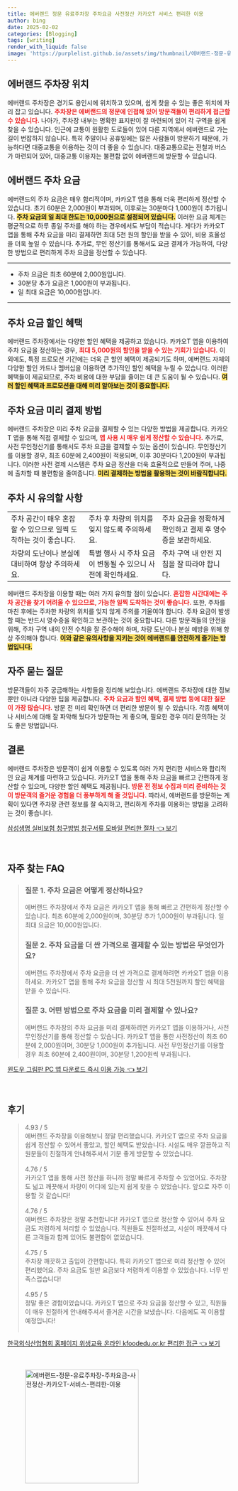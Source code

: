 ```yaml
---
title: 에버랜드 정문 유료주차장 주차요금 사전정산 카카오T 서비스 편리한 이용
author: bing
date: 2025-02-02
categories: [Blogging]
tags: [writing]
render_with_liquid: false
image: 'https://purplelist.github.io/assets/img/thumbnail/에버랜드-정문-유료주차장-주차요금-사전정산-카카오T-서비스-편리한-이용.webp'
---
```



<h2 id='에버랜드 주차장 위치'>에버랜드 주차장 위치</h2>

<p>에버랜드 주차장은 경기도 용인시에 위치하고 있으며, 쉽게 찾을 수 있는 좋은 위치에 자리 잡고 있습니다. <b><span style="color: #ee2323;">주차장은 에버랜드의 정문에 인접해 있어 방문객들이 편리하게 접근할 수 있습니다.</span></b> 나아가, 주차장 내부는 명확한 표지판이 잘 마련되어 있어 각 구역을 쉽게 찾을 수 있습니다. 인근에 교통이 원활한 도로들이 있어 다른 지역에서 에버랜드로 가는 길이 번잡하지 않습니다. 특히 주말이나 공휴일에는 많은 사람들이 방문하기 때문에, 가능하다면 대중교통을 이용하는 것이 더 좋을 수 있습니다. 대중교통으로는 전철과 버스가 마련되어 있어, 대중교통 이용자는 불편함 없이 에버랜드에 방문할 수 있습니다.</p>

<h2 id='에버랜드 주차 요금'>에버랜드 주차 요금</h2>

<p>에버랜드의 주차 요금은 매우 합리적이며, 카카오T 앱을 통해 더욱 편리하게 정산할 수 있습니다. 초기 60분은 2,000원이 부과되며, 이후로는 30분마다 1,000원이 추가됩니다. <b><span style="background-color: #ffe066;">주차 요금의 일 최대 한도는 10,000원으로 설정되어 있습니다.</span></b> 이러한 요금 체계는 평균적으로 하루 종일 주차를 해야 하는 경우에서도 부담이 적습니다. 게다가 카카오T 앱을 통해 주차 요금을 미리 결제하면 최대 5천 원의 할인을 받을 수 있어, 비용 효율성을 더욱 높일 수 있습니다. 추가로, 무인 정산기를 통해서도 요금 결제가 가능하여, 다양한 방법으로 편리하게 주차 요금을 정산할 수 있습니다.</p>

<hr />

<ul>
    <li>주차 요금은 최초 60분에 2,000원입니다.</li>
    <li>30분당 추가 요금은 1,000원이 부과됩니다.</li>
    <li>일 최대 요금은 10,000원입니다.</li>
</ul>

<hr />

<h2 id='주차 요금 할인 혜택'>주차 요금 할인 혜택</h2>

<p>에버랜드 주차장에서는 다양한 할인 혜택을 제공하고 있습니다. 카카오T 앱을 이용하여 주차 요금을 정산하는 경우, <b><span style="color: #ee2323;">최대 5,000원의 할인을 받을 수 있는 기회가 있습니다.</span></b> 이 외에도, 특정 프로모션 기간에는 더욱 큰 할인 혜택이 제공되기도 하며, 에버랜드 자체의 다양한 할인 카드나 멤버십을 이용하면 추가적인 할인 혜택을 누릴 수 있습니다. 이러한 혜택들이 제공되므로, 주차 비용에 대한 부담을 줄이는 데 큰 도움이 될 수 있습니다. <b><span style="background-color: #ffe066;">여러 할인 혜택과 프로모션을 대해 미리 알아보는 것이 중요합니다.</span></b></p>

<h2 id='주차 요금 미리 결제 방법'>주차 요금 미리 결제 방법</h2>

<p>에버랜드 주차장은 미리 주차 요금을 결제할 수 있는 다양한 방법을 제공합니다. 카카오T 앱을 통해 직접 결제할 수 있으며, <b><span style="color: #ee2323;">앱 사용 시 매우 쉽게 정산할 수 있습니다.</span></b> 추가로, 사전 무인정산기를 통해서도 주차 요금을 결제할 수 있는 옵션이 있습니다. 무인정산기를 이용할 경우, 최초 60분에 2,400원이 적용되며, 이후 30분마다 1,200원이 부과됩니다. 이러한 사전 결제 시스템은 주차 요금 정산을 더욱 효율적으로 만들어 주며, 나중에 출차할 때 불편함을 줄여줍니다. <b><span style="background-color: #ffe066;">미리 결제하는 방법을 활용하는 것이 바람직합니다.</span></b></p>

<h2 id='주차 시 유의할 사항'>주차 시 유의할 사항</h2>

<table>
    <tr>
        <td>주차 공간이 매우 혼잡할 수 있으므로 일찍 도착하는 것이 좋습니다.</td>
        <td>주차 후 차량의 위치를 잊지 않도록 주의하세요.</td>
        <td>주차 요금을 정확하게 확인하고 결제 후 영수증을 보관하세요.</td>
    </tr>
    <tr>
        <td>차량의 도난이나 분실에 대비하여 항상 주의하세요.</td>
        <td>특별 행사 시 주차 요금이 변동될 수 있으니 사전에 확인하세요.</td>
        <td>주차 구역 내 안전 지침을 잘 따라야 합니다.</td>
    </tr>
</table>

<p>에버랜드 주차장을 이용할 때는 여러 가지 유의할 점이 있습니다. <b><span style="color: #ee2323;">혼잡한 시간대에는 주차 공간을 찾기 어려울 수 있으므로, 가능한 일찍 도착하는 것이 좋습니다.</span></b> 또한, 주차를 마친 후에는 주차한 차량의 위치를 잊지 않게 주의를 기울여야 합니다. 주차 요금이 발생할 때는 반드시 영수증을 확인하고 보관하는 것이 중요합니다. 다른 방문객들의 안전을 위해, 주차 구역 내의 안전 수칙을 잘 준수해야 하며, 차량 도난이나 분실 예방을 위해 항상 주의해야 합니다. <b><span style="background-color: #ffe066;">이와 같은 유의사항을 지키는 것이 에버랜드를 안전하게 즐기는 방법입니다.</span></b></p>

<h2 id='자주 묻는 질문'>자주 묻는 질문</h2>

<p>방문객들이 자주 궁금해하는 사항들을 정리해 보았습니다. 에버랜드 주차장에 대한 정보뿐만 아니라 다양한 팁을 제공합니다. <b><span style="color: #ee2323;">주차 요금과 할인 혜택, 결제 방법 등에 대한 질문이 가장 많습니다.</span></b> 방문 전 미리 확인하면 더 편리한 방문이 될 수 있습니다. 각종 혜택이나 서비스에 대해 잘 파악해 뒀다가 방문하는 게 좋으며, 필요한 경우 미리 문의하는 것도 좋은 방법입니다.</p>

<h2 id='결론'>결론</h2>

<p>에버랜드 주차장은 방문객이 쉽게 이용할 수 있도록 여러 가지 편리한 서비스와 합리적인 요금 체계를 마련하고 있습니다. 카카오T 앱을 통해 주차 요금을 빠르고 간편하게 정산할 수 있으며, 다양한 할인 혜택도 제공됩니다. <b><span style="color: #ee2323;">방문 전 정보 수집과 미리 준비하는 것이 방문객의 즐거운 경험을 더 풍부하게 해 줄 것입니다.</span></b> 따라서, 에버랜드를 방문하는 계획이 있다면 주차장 관련 정보를 잘 숙지하고, 편리하게 주차를 이용하는 방법을 고려하는 것이 좋습니다.</p>


<p><a class="click-button" title="삼성생명 실비보험 청구방법 청구서류 모바일 편리한 절차" href="https://purplelist.github.io/posts/%EC%82%BC%EC%84%B1%EC%83%9D%EB%AA%85-%EC%8B%A4%EB%B9%84%EB%B3%B4%ED%97%98-%EC%B2%AD%EA%B5%AC%EB%B0%A9%EB%B2%95-%EC%B2%AD%EA%B5%AC%EC%84%9C%EB%A5%98-%EB%AA%A8%EB%B0%94%EC%9D%BC-%ED%8E%B8%EB%A6%AC%ED%95%9C-%EC%A0%88%EC%B0%A8/" rel="dofollow">삼성생명 실비보험 청구방법 청구서류 모바일 편리한 절차 👈 보기</a></p><br>
<h2 id='자주_찾는_FAQ'>자주 찾는 FAQ</h2>
<div itemscope="" itemtype="https://schema.org/FAQPage">
<blockquote>
<div itemscope="" itemprop="mainEntity" itemtype="https://schema.org/Question">
<h3 itemprop="name">질문 1. 주차 요금은 어떻게 정산하나요?</h3>
<div itemscope="" itemprop="acceptedAnswer" itemtype="https://schema.org/Answer">
<span itemprop="text">
<p>에버랜드 주차장에서 주차 요금은 카카오T 앱을 통해 빠르고 간편하게 정산할 수 있습니다. 최초 60분에 2,000원이며, 30분당 추가 1,000원이 부과됩니다. 일 최대 요금은 10,000원입니다.</p>
</span>
</div>
</div>
<div itemscope="" itemprop="mainEntity" itemtype="https://schema.org/Question">
<h3 itemprop="name">질문 2. 주차 요금을 더 싼 가격으로 결제할 수 있는 방법은 무엇인가요?</h3>
<div itemscope="" itemprop="acceptedAnswer" itemtype="https://schema.org/Answer">
<span itemprop="text">
<p>에버랜드 주차장에서 주차 요금을 더 싼 가격으로 결제하려면 카카오T 앱을 이용하세요. 카카오T 앱을 통해 주차 요금을 정산할 시 최대 5천원까지 할인 혜택을 받을 수 있습니다.</p>
</span>
</div>
</div>
<div itemscope="" itemprop="mainEntity" itemtype="https://schema.org/Question">
<h3 itemprop="name">질문 3. 어떤 방법으로 주차 요금을 미리 결제할 수 있나요?</h3>
<div itemscope="" itemprop="acceptedAnswer" itemtype="https://schema.org/Answer">
<span itemprop="text">
<p>에버랜드 주차장의 주차 요금을 미리 결제하려면 카카오T 앱을 이용하거나, 사전 무인정산기를 통해 정산할 수 있습니다. 카카오T 앱을 통한 사전정산이 최초 60분에 2,000원이며, 30분당 1,000원이 추가됩니다. 사전 무인정산기를 이용할 경우 최초 60분에 2,400원이며, 30분당 1,200원씩 부과됩니다.</p>
</span>
</div>
</div>
</blockquote>
</div>
<p><a class="click-button" title="윈도우 그림판 PC 앱 다운로드 즉시 이용 가능" href="https://purplelist.github.io/posts/%EC%9C%88%EB%8F%84%EC%9A%B0-%EA%B7%B8%EB%A6%BC%ED%8C%90-PC-%EC%95%B1-%EB%8B%A4%EC%9A%B4%EB%A1%9C%EB%93%9C-%EC%A6%89%EC%8B%9C-%EC%9D%B4%EC%9A%A9-%EA%B0%80%EB%8A%A5/" rel="dofollow">윈도우 그림판 PC 앱 다운로드 즉시 이용 가능 👈 보기</a></p><br>
<h2 id='후기'>후기</h2>
<div itemscope itemtype="https://schema.org/Product">
  <blockquote>
  <div itemprop="review" itemscope itemtype="https://schema.org/Review">
      <div itemprop="reviewRating" itemscope itemtype="https://schema.org/Rating"> <span itemprop="ratingValue">4.93</span> / <span itemprop="bestRating">5</span> </div>
      <span itemprop="reviewBody">에버랜드 주차장을 이용해보니 정말 편리했습니다. 카카오T 앱으로 주차 요금을 쉽게 정산할 수 있어서 좋았고, 할인 혜택도 받았습니다. 시설도 매우 깔끔하고 직원분들이 친절하게 안내해주셔서 기분 좋게 방문할 수 있었습니다.</span>
  </div>
  <br>
  <div itemprop="review" itemscope itemtype="https://schema.org/Review">
      <div itemprop="reviewRating" itemscope itemtype="https://schema.org/Rating"> <span itemprop="ratingValue">4.76</span> / <span itemprop="bestRating">5</span> </div>
      <span itemprop="reviewBody">카카오T 앱을 통해 사전 정산을 하니까 정말 빠르게 주차할 수 있었어요. 주차장도 넓고 깨끗해서 차량이 어디에 있는지 쉽게 찾을 수 있었습니다. 앞으로 자주 이용할 것 같습니다!</span>
  </div>
  <br>
  <div itemprop="review" itemscope itemtype="https://schema.org/Review">
      <div itemprop="reviewRating" itemscope itemtype="https://schema.org/Rating"> <span itemprop="ratingValue">4.76</span> / <span itemprop="bestRating">5</span> </div>
      <span itemprop="reviewBody">에버랜드 주차장은 정말 추천합니다! 카카오T 앱으로 정산할 수 있어서 주차 요금도 저렴하게 처리할 수 있었습니다. 직원들도 친절하셨고, 시설이 깨끗해서 다른 고객들과 함께 있어도 불편함이 없었습니다.</span>
  </div>
  <br>
  <div itemprop="review" itemscope itemtype="https://schema.org/Review">
      <div itemprop="reviewRating" itemscope itemtype="https://schema.org/Rating"> <span itemprop="ratingValue">4.75</span> / <span itemprop="bestRating">5</span> </div>
      <span itemprop="reviewBody">주차장 깨끗하고 출입이 간편합니다. 특히 카카오T 앱으로 미리 정산할 수 있어 편리했어요. 주차 요금도 일반 요금보다 저렴하게 이용할 수 있었습니다. 너무 만족스럽습니다!</span>
  </div>
  <br>
  <div itemprop="review" itemscope itemtype="https://schema.org/Review">
      <div itemprop="reviewRating" itemscope itemtype="https://schema.org/Rating"> <span itemprop="ratingValue">4.95</span> / <span itemprop="bestRating">5</span> </div>
      <span itemprop="reviewBody">정말 좋은 경험이었습니다. 카카오T 앱으로 주차 요금을 정산할 수 있고, 직원들이 매우 친절하게 안내해주셔서 즐거운 시간을 보냈습니다. 다음에도 꼭 이용할 예정입니다!</span>
  </div>
  <br>
  </blockquote>
</div>
<p><a class="click-button" title="한국외식산업협회 홈페이지 위생교육 온라인 kfoodedu.or.kr 편리한 접근" href="https://purplelist.github.io/posts/%ED%95%9C%EA%B5%AD%EC%99%B8%EC%8B%9D%EC%82%B0%EC%97%85%ED%98%91%ED%9A%8C-%ED%99%88%ED%8E%98%EC%9D%B4%EC%A7%80-%EC%9C%84%EC%83%9D%EA%B5%90%EC%9C%A1-%EC%98%A8%EB%9D%BC%EC%9D%B8-kfoodedu.or.kr-%ED%8E%B8%EB%A6%AC%ED%95%9C-%EC%A0%91%EA%B7%BC/" rel="dofollow">한국외식산업협회 홈페이지 위생교육 온라인 kfoodedu.or.kr 편리한 접근 👈 보기</a></p><br>
<figure class="image"><img src="https://purplelist.github.io/assets/img/thumbnail/에버랜드-정문-유료주차장-주차요금-사전정산-카카오T-서비스-편리한-이용.webp" alt="에버랜드-정문-유료주차장-주차요금-사전정산-카카오T-서비스-편리한-이용" width="256" height="256"></figure>